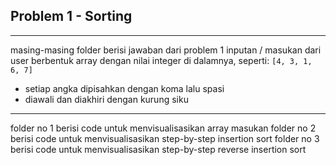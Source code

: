 ## **Problem 1 - Sorting**

---

masing-masing folder berisi jawaban dari problem 1
inputan / masukan dari user berbentuk array dengan nilai integer di dalamnya, seperti:
`[4, 3, 1, 6, 7]`

- setiap angka dipisahkan dengan koma lalu spasi
- diawali dan diakhiri dengan kurung siku

---

folder no 1 berisi code untuk menvisualisasikan array masukan
folder no 2 berisi code untuk menvisualisasikan step-by-step insertion sort
folder no 3 berisi code untuk menvisualisasikan step-by-step reverse insertion sort
